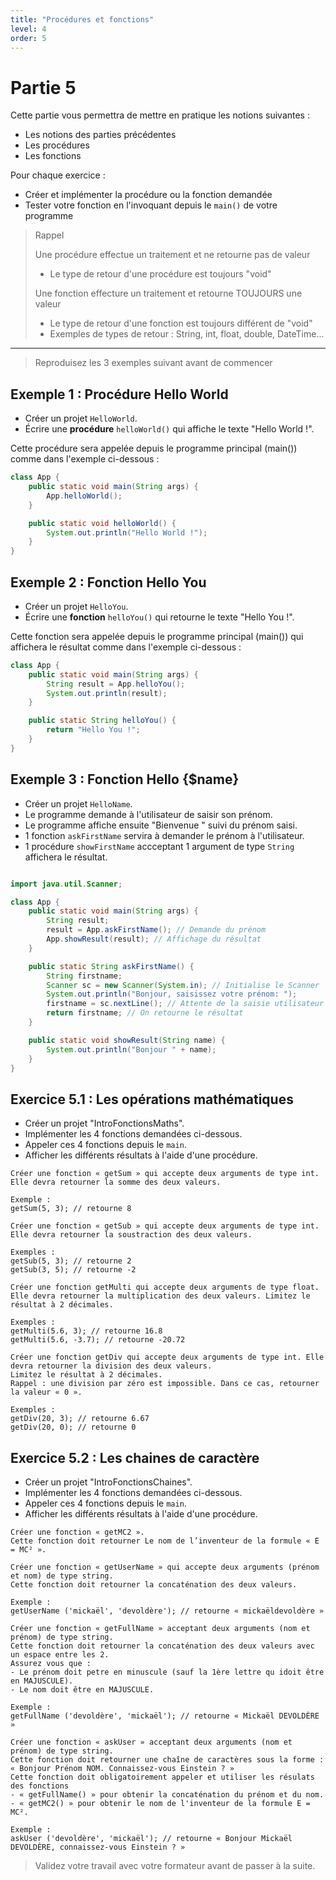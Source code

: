 ```yaml
---
title: "Procédures et fonctions"
level: 4
order: 5
---
```


# Partie 5

Cette partie vous permettra de mettre en pratique les notions suivantes : 
- Les notions des parties précédentes
- Les procédures
- Les fonctions

Pour chaque exercice : 
- Créer et implémenter la procédure ou la fonction demandée
- Tester votre fonction en l'invoquant depuis le `main()` de votre programme

> Rappel
>
> Une procédure effectue un traitement et ne retourne pas de valeur
> - Le type de retour d'une procédure est toujours "void"
>
> Une fonction effecture un traitement et retourne TOUJOURS une valeur
> - Le type de retour d'une fonction est toujours différent de "void"
> - Exemples de types de retour : String, int, float, double, DateTime...

--- 

> Reproduisez les 3 exemples suivant avant de commencer

## Exemple 1 : Procédure Hello World

- Créer un projet `HelloWorld`.
- Écrire une **procédure** `helloWorld()` qui affiche le texte "Hello World !".

Cette procédure sera appelée depuis le programme principal (main()) comme dans l'exemple ci-dessous : 

```java
class App {
    public static void main(String args) {
        App.helloWorld();
    }

    public static void helloWorld() {
        System.out.println("Hello World !");
    }
}
```

## Exemple 2 : Fonction Hello You

- Créer un projet `HelloYou`.
- Écrire une **fonction** `helloYou()` qui retourne le texte "Hello You !".

Cette fonction sera appelée depuis le programme principal (main()) qui affichera le résultat comme dans l'exemple ci-dessous : 

```java
class App {
    public static void main(String args) {
        String result = App.helloYou();
        System.out.println(result);
    }

    public static String helloYou() {
        return "Hello You !";
    }
}
```

## Exemple 3 : Fonction Hello {$name}

- Créer un projet `HelloName`.
- Le programme demande à l'utilisateur de saisir son prénom.
- Le programme affiche ensuite "Bienvenue " suivi du prénom saisi.
- 1 fonction `askFirstName` servira à demander le prénom à l'utilisateur.
- 1 procédure `showFirstName` accceptant 1 argument de type `String` affichera le résultat.

```java

import java.util.Scanner;

class App {
    public static void main(String args) {
        String result;
        result = App.askFirstName(); // Demande du prénom
        App.showResult(result); // Affichage du résultat
    }

    public static String askFirstName() {
        String firstname;
        Scanner sc = new Scanner(System.in); // Initialise le Scanner
        System.out.println("Bonjour, saisissez votre prénom: "); 
        firstname = sc.nextLine(); // Attente de la saisie utilisateur
        return firstname; // On retourne le résultat
    }

    public static void showResult(String name) {
        System.out.println("Bonjour " + name);
    }
}
```

## Exercice 5.1 : Les opérations mathématiques

- Créer un projet "IntroFonctionsMaths".
- Implémenter les 4 fonctions demandées ci-dessous.
- Appeler ces 4 fonctions depuis le `main`.
- Afficher les différents résultats à l'aide d'une procédure.

```
Créer une fonction « getSum » qui accepte deux arguments de type int. Elle devra retourner la somme des deux valeurs.

Exemple :
getSum(5, 3); // retourne 8
```

```
Créer une fonction « getSub » qui accepte deux arguments de type int. Elle devra retourner la soustraction des deux valeurs. 

Exemples :
getSub(5, 3); // retourne 2 
getSub(3, 5); // retourne -2
```

```
Créer une fonction getMulti qui accepte deux arguments de type float. Elle devra retourner la multiplication des deux valeurs. Limitez le résultat à 2 décimales.

Exemples :
getMulti(5.6, 3); // retourne 16.8
getMulti(5.6, -3.7); // retourne -20.72
```

```
Créer une fonction getDiv qui accepte deux arguments de type int. Elle devra retourner la division des deux valeurs. 
Limitez le résultat à 2 décimales. 
Rappel : une division par zéro est impossible. Dans ce cas, retourner la valeur « 0 ».

Exemples :
getDiv(20, 3); // retourne 6.67
getDiv(20, 0); // retourne 0
```

## Exercice 5.2 : Les chaines de caractère

- Créer un projet "IntroFonctionsChaines".
- Implémenter les 4 fonctions demandées ci-dessous.
- Appeler ces 4 fonctions depuis le `main`.
- Afficher les différents résultats à l'aide d'une procédure.

```
Créer une fonction « getMC2 ». 
Cette fonction doit retourner Le nom de l’inventeur de la formule « E = MC² ».
```

```
Créer une fonction « getUserName » qui accepte deux arguments (prénom et nom) de type string. 
Cette fonction doit retourner la concaténation des deux valeurs. 

Exemple : 
getUserName ('mickaël', 'devoldère'); // retourne « mickaëldevoldère » 
```

```
Créer une fonction « getFullName » acceptant deux arguments (nom et prénom) de type string. 
Cette fonction doit retourner la concaténation des deux valeurs avec un espace entre les 2.
Assurez vous que : 
- Le prénom doit petre en minuscule (sauf la 1ère lettre qu idoit être en MAJUSCULE).
- Le nom doit être en MAJUSCULE.

Exemple : 
getFullName ('devoldère', 'mickaël'); // retourne « Mickaël DEVOLDÈRE »
```


```
Créer une fonction « askUser » acceptant deux arguments (nom et prénom) de type string. 
Cette fonction doit retourner une chaîne de caractères sous la forme :
« Bonjour Prénom NOM. Connaissez-vous Einstein ? »
Cette fonction doit obligatoirement appeler et utiliser les résulats des fonctions
- « getFullName() » pour obtenir la concaténation du prénom et du nom.
- « getMC2() » pour obtenir le nom de l'inventeur de la formule E = MC².

Exemple : 
askUser ('devoldère', 'mickaël'); // retourne « Bonjour Mickaël DEVOLDÈRE, connaissez-vous Einstein ? »
```

> Validez votre travail avec votre formateur avant de passer à la suite.
